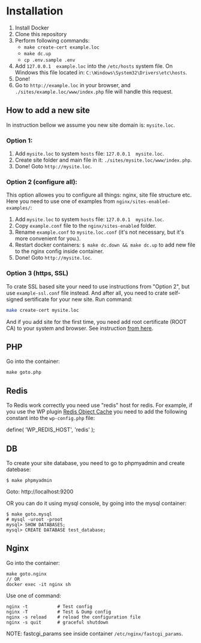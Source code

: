 Installation
============

1. Install Docker
2. Clone this repository 
3. Perform following commands:
    - `make create-cert example.loc`
    - `make dc.up`
    - `cp .env.sample .env`
4. Add `127.0.0.1  example.loc` into the `/etc/hosts` system file. 
   On Windows this file located in: `C:\Windows\System32\Drivers\etc\hosts`.
5. Done!
6. Go to `http://example.loc` in your browser, and `./sites/example.loc/www/index.php` file will handle this request.


How to add a new site
---------------------
In instruction bellow we assume you new site domain is: `mysite.loc`.

### Option 1:
1. Add `mysite.loc` to system `hosts` file: `127.0.0.1  mysite.loc`.
2. Create site folder and main file in it: `./sites/mysite.loc/www/index.php`.
3. Done! Goto `http://mysite.loc`.

### Option 2 (configure all):
This option allowes you to configure all things: nginx, site file structure etc.
Here you need to use one of examples from `nginx/sites-enabled-examples/`:

1. Add `mysite.loc` to system `hosts` file: `127.0.0.1  mysite.loc`.
2. Copy `example.conf` file to the `nginx/sites-enabled` folder.
3. Rename `example.conf` to `mysite.loc.conf` (it's not necessary, but it's more convenient for you.).
4. Restart docker containers: `$ make dc.down && make dc.up` to add new file to the nginx config inside container.
5. Done! Goto `http://mysite.loc`.

### Option 3 (https, SSL)
To crate SSL based site your need to use instructions from "Option 2", but use `example-ssl.conf` file instead.
And after all, you need to crate self-signed sertificate for your new site. Run command:
```sh
make create-cert mysite.loc
```
And if you add site for the first time, you need add root certificate (ROOT CA) to your system and browser. See instruction [from here](certs/README.md).



PHP
---
Go into the container:

    make goto.php


Redis
-----
To Redis work correctly you need use "redis" host for redis. 
For example, if you use the WP plugin [Redis Object Cache](https://wordpress.org/plugins/redis-cache/) you need to add the following constant into the `wp-config.php` file:

   define( 'WP_REDIS_HOST', 'redis' );


DB
--
To create your site database, you need to go to phpmyadmin and create datebase:

    $ make phpmyadmin

Goto: http://localhost:9200

OR you can do it using mysql console, by going into the mysql container:

    $ make goto.mysql
    # mysql -uroot -proot
    mysql> SHOW DATABASES;
    mysql> CREATE DATABASE test_database;


Nginx
-----
Go into the container:

    make goto.nginx
    // OR
    docker exec -it nginx sh

Use one of command:

    nginx -t           # Test config
    nginx -T           # Test & Dump config
    nginx -s reload    # reload the configuration file
    nginx -s quit      # graceful shutdown

NOTE: fastcgi_params see inside container `/etc/nginx/fastcgi_params`.

